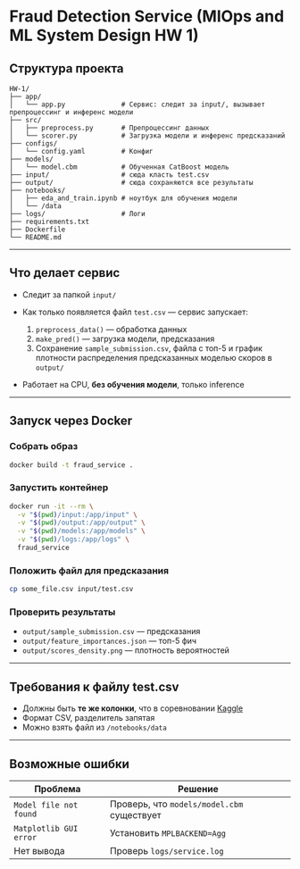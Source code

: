 # Fraud Detection Service (MlOps and ML System Design HW 1)

## Структура проекта

```
HW-1/
├── app/
│   └── app.py              # Сервис: следит за input/, вызывает препроцессинг и инференс модели
├── src/
│   ├── preprocess.py       # Препроцессинг данных
│   └── scorer.py           # Загрузка модели и инференс предсказаний
├── configs/
│   └── config.yaml         # Конфиг
├── models/
│   └── model.cbm           # Обученная CatBoost модель
├── input/                  # сюда класть test.csv
├── output/                 # сюда сохраняются все результаты
├── notebooks/
│   ├── eda_and_train.ipynb # ноутбук для обучения модели
│   └── /data
├── logs/                   # Логи
├── requirements.txt
├── Dockerfile
└── README.md
```

---

## Что делает сервис

* Следит за папкой `input/`
* Как только появляется файл `test.csv` — сервис запускает:

  1. `preprocess_data()` — обработка данных
  2. `make_pred()` — загрузка модели, предсказания
  3. Сохранение `sample_submission.csv`, файла с топ-5 и график плотности распределения предсказанных моделью скоров в `output/`
* Работает на CPU, **без обучения модели**, только inference

---

## Запуск через Docker

### Собрать образ

```bash
docker build -t fraud_service .
```

### Запустить контейнер

```bash
docker run -it --rm \
  -v "$(pwd)/input:/app/input" \
  -v "$(pwd)/output:/app/output" \
  -v "$(pwd)/models:/app/models" \
  -v "$(pwd)/logs:/app/logs" \
  fraud_service
```

### Положить файл для предсказания

```bash
cp some_file.csv input/test.csv
```

### Проверить результаты

* `output/sample_submission.csv` — предсказания
* `output/feature_importances.json` — топ-5 фич
* `output/scores_density.png` — плотность вероятностей

---

## Требования к файлу test.csv

* Должны быть **те же колонки**, что в соревновании [Kaggle](https://www.kaggle.com/competitions/teta-ml-1-2025/overview)
* Формат CSV, разделитель запятая
* Можно взять файл из `/notebooks/data`

---

## Возможные ошибки

| Проблема               | Решение                                    |
| ---------------------- | ------------------------------------------ |
| `Model file not found` | Проверь, что `models/model.cbm` существует |
| `Matplotlib GUI error` | Установить `MPLBACKEND=Agg`                |
| Нет вывода             | Проверь `logs/service.log`                 |
